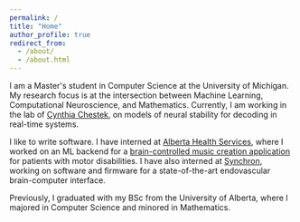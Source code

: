 ```yaml
---
permalink: /
title: "Home"
author_profile: true
redirect_from: 
  - /about/
  - /about.html
---
```


I am a Master's student in Computer Science at the University of Michigan. My research focus is at the intersection between Machine Learning, Computational Neuroscience, and Mathematics. Currently, I am working in the lab of [Cynthia Chestek](https://chestekresearch.engin.umich.edu), on models of neural stability for decoding in real-time systems. 

I like to write software. I have interned at [Alberta Health Services](https://www.albertahealthservices.ca), where I worked on an ML backend for a [brain-controlled music creation application](https://github.com/GRH-BCI/BCI-Beats-Forked) for patients with motor disabilities. I have also interned at [Synchron](https://synchron.com), working on software and firmware for a state-of-the-art endovascular brain-computer interface.

Previously, I graduated with my BSc from the University of Alberta, where I majored in Computer Science and minored in Mathematics.
